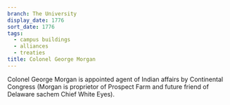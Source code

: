 ```yaml
---
branch: The University
display_date: 1776
sort_date: 1776
tags:
  - campus buildings
  - alliances
  - treaties
title: Colonel George Morgan
---
```


Colonel George Morgan is appointed agent of Indian affairs by Continental Congress (Morgan is proprietor of Prospect Farm and future friend of Delaware sachem Chief White Eyes).
